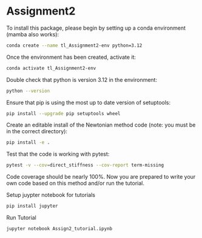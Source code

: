 # Assignment2
To install this package, please begin by setting up a conda environment (mamba also works):
```bash
conda create --name tl_Assignment2-env python=3.12
```
Once the environment has been created, activate it:

```bash
conda activate tl_Assignment2-env
```
Double check that python is version 3.12 in the environment:
```bash
python --version
```
Ensure that pip is using the most up to date version of setuptools:
```bash
pip install --upgrade pip setuptools wheel
```

Create an editable install of the Newtonian method code (note: you must be in the correct directory):
```bash
pip install -e .
```
Test that the code is working with pytest:
```bash
pytest -v --cov=direct_stiffness --cov-report term-missing
```
Code coverage should be nearly 100%. Now you are prepared to write your own code based on this method and/or run the tutorial. 

Setup juypter notebook for tutorials

```bash
pip install jupyter
```

Run Tutorial
```bash
jupyter notebook Assign2_tutorial.ipynb
```


